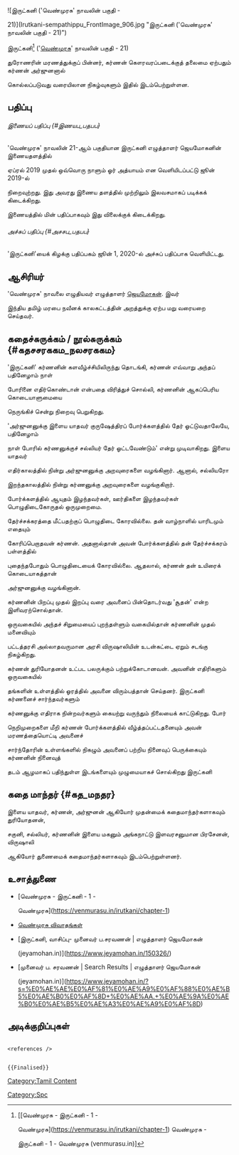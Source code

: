 ![இருட்கனி (\'வெண்முரசு' நாவலின் பகுதி -
21)](Irutkani-sempathippu_FrontImage_906.jpg "இருட்கனி ('வெண்முரசு’ நாவலின் பகுதி - 21)")
இருட்கனி[^1] (\'[வெண்முரசு](வெண்முரசு "wikilink")' நாவலின் பகுதி - 21)
துரோணரின் மரணத்துக்குப் பின்னர், கர்ணன் கௌரவரப்படைக்குத் தலைமை ஏற்பதும் கர்ணன் அர்ஜுனனால்
கொல்லப்படுவது வரையிலான நிகழ்வுகளும் இதில் இடம்பெற்றுள்ளன.

## பதிப்பு

###### இணையப் பதிப்பு {#இணயப_பதபப}

\'வெண்முரசு' நாவலின் 21-ஆம் பகுதியான இருட்கனி எழுத்தாளர் ஜெயமோகனின் இணையதளத்தில்
ஏப்ரல் 2019 முதல் ஒவ்வொரு நாளும் ஓர் அத்யாயம் என வெளியிடப்பட்டு ஜூன் 2019-ல்
நிறைவுற்றது. இது அவரது இணைய தளத்தில் முற்றிலும் இலவசமாகப் படிக்கக் கிடைக்கிறது.
இணையத்தில் மின் பதிப்பாகவும் இது விலைக்குக் கிடைக்கிறது.

###### அச்சுப் பதிப்பு {#அசசப_பதபப}

\'இருட்கனி'யைக் கிழக்கு பதிப்பகம் ஜூன் 1, 2020-ல் அச்சுப் பதிப்பாக வெளியிட்டது.

## ஆசிரியர்

\'வெண்முரசு' நாவலை எழுதியவர் எழுத்தாளர் [ஜெயமோகன்](ஜெயமோகன் "wikilink"). இவர்
இந்திய தமிழ் மரபை நவீனக் காலகட்டத்தின் அறத்துக்கு ஏற்ப மறு வரையறை செய்தவர்.

## கதைச்சுருக்கம் / நூல்சுருக்கம் {#கதசசரககம_நலசரககம}

\'இருட்கனி' கர்ணனின் களவீழ்ச்சியிலிருந்து தொடங்கி, கர்ணன் எவ்வாறு அந்தப் பதினேழாம் நாள்
போரினை எதிர்கொண்டான் என்பதை விரித்துச் சொல்லி, கர்ணனின் ஆகப்பெரிய கொடையாளுமையை
நெருங்கிச் சென்று நிறைவு பெறுகிறது.

\'அர்ஜுனனுக்கு இளைய யாதவர் குருஷேத்திரப் போர்க்களத்தில் தேர் ஓட்டுவதாலேயே, பதினேழாம்
நாள் போரில் கர்ணனுக்குச் சல்லியர் தேர் ஓட்டவேண்டும்' என்று முடிவாகிறது. இளைய யாதவர்
எதிர்காலத்தில் நின்று அர்ஜுனனுக்கு அறவுரைகளை வழங்கினார். ஆனால், சல்லியரோ
இறந்தகாலத்தில் நின்று கர்ணனுக்கு அறவுரைகளை வழங்குகிறார்.

போர்க்களத்தில் ஆயுதம் இழந்தவர்கள், ஊர்திகளை இழந்தவர்கள் பொழுதிடைகோருதல் ஒருமுறைமை.
தேர்ச்சக்கரத்தை மீட்பதற்குப் பொழுதிடை கோரவில்லை. தன் வாழ்நாளில் யாரிடமும் எதையும்
கோரிப்பெறாதவன் கர்ணன். அதனால்தான் அவன் போர்க்களத்தில் தன் தேர்ச்சக்கரம் பள்ளத்தில்
புதைந்தபோதும் பொழுதிடையைக் கோரவில்லை. ஆதலால், கர்ணன் தன் உயிரைக் கொடையாகத்தான்
அர்ஜுனனுக்கு வழங்கினான்.

கர்ணனின் பிறப்பு முதல் இறப்பு வரை அவனைப் பின்தொடர்வது \'சூதன்' என்ற இளிவரற்சொல்தான்.
ஒருவகையில் அந்தச் சிறுமையைப் புறந்தள்ளும் வகையில்தான் கர்ணனின் முதல் மனைவியும்
பட்டத்தரசி அல்லாதவருமான அரசி விருஷாலியின் உடன்கட்டை ஏறும் சடங்கு நிகழ்கிறது.

கர்ணன் துரியோதனன் உட்பட பலருக்கும் பற்றுக்கோடானவன். அவனின் எதிரிகளும் ஒருவகையில்
தங்களின் உள்ளத்தில் ஓரத்தில் அவனை விரும்பத்தான் செய்தனர். இருட்கனி கர்ணனைச் சார்ந்தவர்களும்
கர்ணனுக்கு எதிராக நின்றவர்களும் கையற்று வருந்தும் நிலையைக் காட்டுகிறது. போர்
நெறிமுறைகளை மீறி கர்ணன் போர்க்களத்தில் வீழ்த்தப்பட்டதனையும் அவன் மரணத்தையொட்டி அவனைச்
சார்ந்தோரின் உள்ளங்களில் நிகழும் அவனைப் பற்றிய நினைவுப் பெருக்கையும் கர்ணனின் நினைவுத்
தடம் ஆழமாகப் பதிந்துள்ள இடங்களையும் முழுமையாகச் சொல்கிறது இருட்கனி

## கதை மாந்தர் {#கத_மநதர}

இளைய யாதவர், கர்ணன், அர்ஜுனன் ஆகியோர் முதன்மைக் கதைமாந்தர்களாகவும் துரியோதனன்,
சகுனி, சல்லியர், கர்ணனின் இளைய மகனும் அங்கநாட்டு இளவரசனுமான பிரசேனன், விருஷாலி
ஆகியோர் துணைமைக் கதைமாந்தர்களாகவும் இடம்பெற்றுள்ளனர்.

## உசாத்துணை

-   [வெண்முரசு - இருட்கனி - 1 -
    வெண்முரசு](https://venmurasu.in/irutkani/chapter-1)
-   [வெண்முரசு விவாதங்கள்](https://venmurasudiscussions.blogspot.com/)
-   [இருட்கனி, வாசிப்பு- முனைவர் ப.சரவணன் \| எழுத்தாளர் ஜெயமோகன்
    (jeyamohan.in)](https://www.jeyamohan.in/150326/)
-   [முனைவர் ப. சரவணன் \| Search Results \| எழுத்தாளர் ஜெயமோகன்
    (jeyamohan.in)](https://www.jeyamohan.in/?s=%E0%AE%AE%E0%AF%81%E0%AE%A9%E0%AF%88%E0%AE%B5%E0%AE%B0%E0%AF%8D+%E0%AE%AA.+%E0%AE%9A%E0%AE%B0%E0%AE%B5%E0%AE%A3%E0%AE%A9%E0%AF%8D)

## அடிக்குறிப்புகள்

```{=html}
<references />
```
```{=mediawiki}
{{Finalised}}
```
[Category:Tamil Content](Category:Tamil_Content "wikilink")
[Category:Spc](Category:Spc "wikilink")

[^1]: \[[வெண்முரசு - இருட்கனி - 1 -
    வெண்முரசு](https://venmurasu.in/irutkani/chapter-1) வெண்முரசு -
    இருட்கனி - 1 - வெண்முரசு (venmurasu.in)\]
